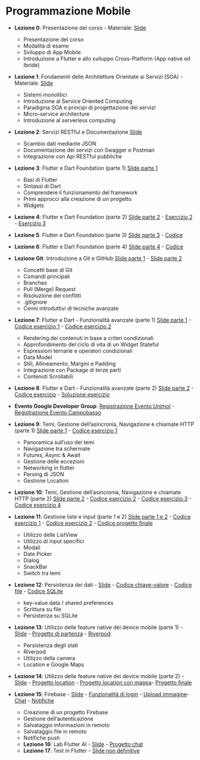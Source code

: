 # Programmazione Mobile

- **Lezione 0**: Presentazione del corso  - Materiale: [Slide](slide/lezione0.pdf)
  - Presentazione del corso
  - Modalità di esame
  - Sviluppo di App Mobile
  - Introduzione a Flutter e allo sviluppo Cross-Platform (App native ed Ibride)
- **Lezione 1**: Fondamenti delle Architetture Orientate ai Servizi (SOA) - Materiale: [Slide](slide/lezione1.pdf)
  - Sistemi monolitici
  - Introduzione al Service Oriented Computing
  - Paradigma SOA e principi di progettazione dei servizi
  - Micro-service architecture
  - Introduzione al serverless computing
- **Lezione 2**: Servizi RESTful e Documentazione [Slide](slide/lezione2.pdf)
  - Scambio dati mediante JSON
  - Documentazione dei servizi con Swagger e Postman
  - Integrazione con Api RESTful pubbliche
- **Lezione 3**: Flutter e Dart Foundation (parte 1) [Slide parte 1](slide/lezione3.pdf) 
  - Basi di Flutter
  - Sintassi di Dart
  - Comprendere il funzionamento del framework
  - Primi approcci alla creazione di un progetto
  - Widgets
  
- **Lezione 4**: Flutter e Dart Foundation (parte 2) [Slide parte 2](slide/lezione4.pdf) -  [Esercizio 2](code/lezione4/esercizio2.dart) - [Esercizio 3](code/lezione4/esercizio3.dart)
- **Lezione 5**: Flutter e Dart Foundation (parte 3) [Slide parte 3](slide/lezione5.pdf) -  [Codice](code/lezione5/lezione5.zip)
- **Lezione 6**: Flutter e Dart Foundation (parte 4) [Slide parte 4](slide/lezione6.pdf) -  [Codice](code/lezione6/lezione6.zip)
- **Lezione Git**: Introduzione a Git e GitHub [Slide parte 1](slide/lezionegit1.pdf) - [Slide parte 2](slide/lezionegit2.pdf)
  - Concetti base di Git
  - Comandi principali
  - Branches
  - Pull (Merge) Request
  - Risoluzione dei conflitti
  - .gitignore
  - Cenni introduttivi di tecniche avanzate
- **Lezione 7**: Flutter e Dart - Funzionalità avanzate (parte 1) [Slide parte 1](slide/lezione7.pdf) - [Codice esercizio 1](code/lezione7/esercizio1.zip) - [Codice esercizio 2](code/lezione7/esercizio2.zip)
  - Rendering dei contenuti in base a criteri condizionali
  - Approfondimento del ciclo di vita di un Widget Stateful
  - Espressioni ternarie e operatori condizionali
  - Data Model
  - Stili, Allineamento, Margini e Padding
  - Integrazione con Package di terze parti
  - Contenuti Scrollabili
- **Lezione 8**: Flutter e Dart - Funzionalità avanzate (parte 2) [Slide parte 2](slide/lezione8.pdf) - [Codice esercizio](code/lezione8/esercizio.zip) - [Soluzione esercizio](code/lezione8/esercizio_svolto.zip)
- **Evento Google Developer Group**: [Registrazione Evento Unimol](https://gdg.community.dev/events/details/google-gdg-campobasso-presents-flutter-e-gemini-ia-multipiattaforma/) - [Registrazione Evento Campobasso](https://gdg.community.dev/events/details/google-gdg-campobasso-presents-flutter-zero-to-hero/)  
- **Lezione 9**: Temi, Gestione dell’asincronia, Navigazione e chiamate HTTP (parte 1) [Slide parte 1](slide/lezione9.pdf) - [Codice esercizio 1](code/lezione9/esercizio1.zip)
  - Panoramica sull’uso dei temi
  - Navigazione tra schermate
  - Futures, Async & Await
  - Gestione delle eccezioni
  - Networking in flutter
  - Parsing di JSON
  - Gestione Location
- **Lezione 10**: Temi, Gestione dell’asincronia, Navigazione e chiamate HTTP (parte 2) [Slide parte 2](slide/lezione10.pdf) - [Codice esercizio 2](code/lezione10/esercizio2.zip) - [Codice esercizio 3](code/lezione10/esercizio3.zip) - [Codice esercizio 4](code/lezione10/esercizio4.zip)
- **Lezione 11**: Gestione liste e input (parte 1 e 2) [Slide parte 1 e 2](slide/lezione11.pdf) - [Codice esercizio 1](code/lezione11/esercizio1.zip) - [Codice esercizio 2](code/lezione11/esercizio2.zip) - [Codice progetto finale](code/lezione11/progetto.zip)
  - Utilizzo delle ListView
  - Utilizzo di input specifici
  - Modali
  - Date Picker
  - Dialog
  - SnackBar
  - Switch tra temi
- **Lezione 12**: Persistenza dei dati - [Slide](slide/lezione12.pdf) - [Codice chiave-valore](code/lezione12/chiavevalore.zip) - [Codice file](code/lezione12/file.zip) - [Codice SQLite](code/lezione12/sqlite.zip)
  - key-value data  / shared preferences
  - Scrittura su file
  - Persistenza su SQLite
- **Lezione 13**: Utilizzo delle feature native dei device mobile (parte 1) - [Slide](slide/lezione13.pdf) - [Progetto di partenza](code/lezione13/progetto_di_partenza.zip) - [Riverpod](code/lezione13/riverpod.zip)
  - Persistenza degli stati
  - Riverpod
  - Utilizzo della camera
  - Location e Google Maps
- **Lezione 14**: Utilizzo delle feature native dei device mobile (parte 2) - [Slide](slide/lezione14.pdf) - [Progetto location](code/lezione14/location.zip) - [Progetto location con mappa](code/lezione14/locationmap.zip)- [Progetto finale](code/lezione14/locationcompleto.zip)
- **Lezione 15**: Firebase - [Slide](slide/lezione15.pdf) - [Funzionalità di login](code/lezione15/login.zip) - [Upload immagine](code/lezione15/image.zip)- [Chat](code/lezione15/chat.zip) - [Notifiche](code/lezione15/notifiche.zip)
  - Creazione di un progetto Firebase
  - Gestione dell’autenticazione
  - Salvataggio informazioni in remoto
  - Salvataggio file in remoto
  - Notifiche push
  - **Lezione 16**: Lab Flutter AI - [Slide](slide/lezione16.pdf) - [Progetto chat](code/lezione16/chat.zip)
  - **Lezione 17**: Test in Flutter - [Slide non definitive](slide/lezione17.pdf)